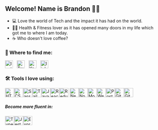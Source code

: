 ## Welcome! Name is Brandon 🙋‍♂️

- 💻 Love the world of Tech and the impact it has had on the world.
- 💪🏼 Health & Fitness lover as it has opened many doors in my life which got me to where I am today.
- ☕️ Who doesn't love coffee?

### 📍 Where to find me:

[<img align="left " alt="linkedin" width="26px" src="https://cdn.jsdelivr.net/npm/simple-icons@6.12.0/icons/linkedin.svg" style="padding-right:10px;" />][linkedin]
[<img align="left" alt="Instagram" width="26px" src="https://cdn.jsdelivr.net/npm/simple-icons@6.8.0/icons/instagram.svg" style="padding-right:10px;" />][instagram]
[<img align="left" alt="Twitter" width="26px" src="https://cdn.jsdelivr.net/npm/simple-icons@6.12.0/icons/twitter.svg" style="padding-right:10px;" />][twitter]
[<img align="left" alt="Youtube" width="26px" src="https://cdn.jsdelivr.net/npm/simple-icons@6.12.0/icons/youtube.svg" style="padding-right:10px;" />][youtube]

### 🛠 Tools I love using:

[<img alt="HTML5" width="30px" src="https://cdn.jsdelivr.net/gh/devicons/devicon/icons/html5/html5-original.svg" />](https://www.w3schools.com/html/)[<img alt="CSS3" width="30px" src="https://cdn.jsdelivr.net/gh/devicons/devicon/icons/css3/css3-original.svg" />](https://www.w3schools.com/css/default.asp)[<img alt="Sass" width="30px" src="https://cdn.jsdelivr.net/gh/devicons/devicon/icons/sass/sass-original.svg" />](https://www.w3schools.com/sass/sass_variables.php)[<img alt="Tailwind" width="30px" src="https://cdn.icon-icons.com/icons2/2107/PNG/512/file_type_tailwind_icon_130128.png" />](https://tailwindcss.com)[<img alt="JavaScript" width="30px" src="https://cdn.jsdelivr.net/gh/devicons/devicon/icons/javascript/javascript-original.svg"  />](https://www.w3schools.com/js/default.asp)[<img alt="React" width="30px" src="https://cdn.jsdelivr.net/gh/devicons/devicon/icons/react/react-original.svg" />](https://reactjs.org)[<img alt="Redux" width="30px" src="https://cdn.jsdelivr.net/gh/devicons/devicon/icons/redux/redux-original.svg"  />](https://redux.js.org) [<img alt="NextJS" width="30px" src="https://cdn.jsdelivr.net/gh/devicons/devicon/icons/nextjs/nextjs-original.svg" />](https://nextjs.org)[<img alt="NodeJs" width="30px" src="https://cdn.jsdelivr.net/gh/devicons/devicon/icons/nodejs/nodejs-original.svg" />](https://nodejs.org/en/)[<img alt="MongoDB" width="30px" src="https://cdn.jsdelivr.net/gh/devicons/devicon/icons/mongodb/mongodb-original.svg" />](https://www.mongodb.com/)[<img alt="Webpack" width="30px" src="https://cdn.jsdelivr.net/gh/devicons/devicon/icons/webpack/webpack-original.svg" />](https://webpack.js.org/)[<img alt="PostCSS" width="30px" src="https://postcss.org/assets/postcss.83d93145.svg" />](https://postcss.org/)[<img alt="Git" width="30px" src="https://cdn.jsdelivr.net/gh/devicons/devicon/icons/git/git-original.svg"  />](https://git-scm.com)[<img alt="GitHub" width="30px" src="https://user-images.githubusercontent.com/3369400/139447912-e0f43f33-6d9f-45f8-be46-2df5bbc91289.png"  />](https://github.com)

##### Become more fluent in:

[<img alt="TypeScript" width="30px" src="https://cdn.jsdelivr.net/gh/devicons/devicon/icons/typescript/typescript-original.svg" />](https://www.typescriptlang.org)[<img alt="Jest" width="30px" src="https://cdn.jsdelivr.net/gh/devicons/devicon/icons/jest/jest-plain.svg" />](https://jestjs.io)[<img alt="Express" width="30px" src="https://cdn.jsdelivr.net/gh/devicons/devicon/icons/express/express-original.svg" />](https://expressjs.com)

[instagram]: https://instagram.com/BrandonGormley
[twitter]: https://twitter.com/brandongormley
[youtube]: https://www.youtube.com/channel/UCOtIOhA9Y0a36ah9UUZ6RCw
[linkedin]: https://www.linkedin.com/in/brandontgormley/
